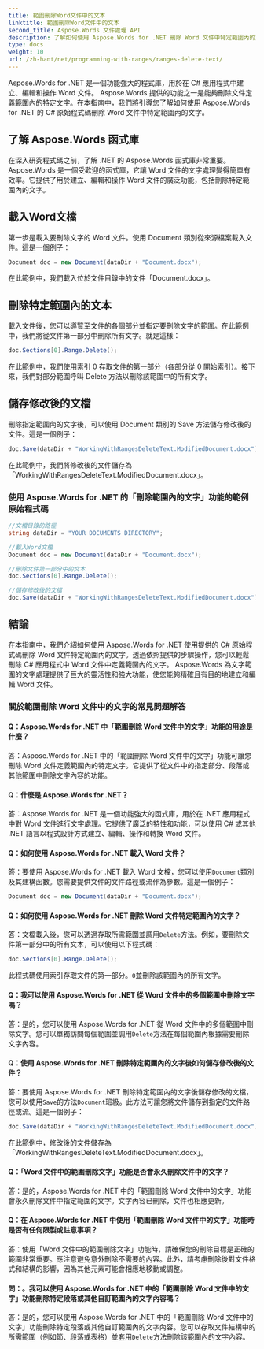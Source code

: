 ```yaml
---
title: 範圍刪除Word文件中的文本
linktitle: 範圍刪除Word文件中的文本
second_title: Aspose.Words 文件處理 API
description: 了解如何使用 Aspose.Words for .NET 刪除 Word 文件中特定範圍內的文字。
type: docs
weight: 10
url: /zh-hant/net/programming-with-ranges/ranges-delete-text/
---
```

Aspose.Words for .NET 是一個功能強大的程式庫，用於在 C# 應用程式中建立、編輯和操作 Word 文件。 Aspose.Words 提供的功能之一是能夠刪除文件定義範圍內的特定文字。在本指南中，我們將引導您了解如何使用 Aspose.Words for .NET 的 C# 原始程式碼刪除 Word 文件中特定範圍內的文字。

## 了解 Aspose.Words 函式庫

在深入研究程式碼之前，了解 .NET 的 Aspose.Words 函式庫非常重要。 Aspose.Words 是一個受歡迎的函式庫，它讓 Word 文件的文字處理變得簡單有效率。它提供了用於建立、編輯和操作 Word 文件的廣泛功能，包括刪除特定範圍內的文字。

## 載入Word文檔

第一步是載入要刪除文字的 Word 文件。使用 Document 類別從來源檔案載入文件。這是一個例子：

```csharp
Document doc = new Document(dataDir + "Document.docx");
```

在此範例中，我們載入位於文件目錄中的文件「Document.docx」。

## 刪除特定範圍內的文本

載入文件後，您可以導覽至文件的各個部分並指定要刪除文字的範圍。在此範例中，我們將從文件第一部分中刪除所有文字。就是這樣：

```csharp
doc.Sections[0].Range.Delete();
```

在此範例中，我們使用索引 0 存取文件的第一部分（各部分從 0 開始索引）。接下來，我們對部分範圍呼叫 Delete 方法以刪除該範圍中的所有文字。

## 儲存修改後的文檔

刪除指定範圍內的文字後，可以使用 Document 類別的 Save 方法儲存修改後的文件。這是一個例子：

```csharp
doc.Save(dataDir + "WorkingWithRangesDeleteText.ModifiedDocument.docx");
```

在此範例中，我們將修改後的文件儲存為「WorkingWithRangesDeleteText.ModifiedDocument.docx」。

### 使用 Aspose.Words for .NET 的「刪除範圍內的文字」功能的範例原始程式碼

```csharp
//文檔目錄的路徑
string dataDir = "YOUR DOCUMENTS DIRECTORY";

//載入Word文檔
Document doc = new Document(dataDir + "Document.docx");

//刪除文件第一部分中的文本
doc.Sections[0].Range.Delete();

//儲存修改後的文檔
doc.Save(dataDir + "WorkingWithRangesDeleteText.ModifiedDocument.docx");
```

## 結論

在本指南中，我們介紹如何使用 Aspose.Words for .NET 使用提供的 C# 原始程式碼刪除 Word 文件特定範圍內的文字。透過依照提供的步驟操作，您可以輕鬆刪除 C# 應用程式中 Word 文件中定義範圍內的文字。 Aspose.Words 為文字範圍的文字處理提供了巨大的靈活性和強大功能，使您能夠精確且有目的地建立和編輯 Word 文件。

### 關於範圍刪除 Word 文件中的文字的常見問題解答

#### Q：Aspose.Words for .NET 中「範圍刪除 Word 文件中的文字」功能的用途是什麼？

答：Aspose.Words for .NET 中的「範圍刪除 Word 文件中的文字」功能可讓您刪除 Word 文件定義範圍內的特定文字。它提供了從文件中的指定部分、段落或其他範圍中刪除文字內容的功能。

#### Q：什麼是 Aspose.Words for .NET？

答：Aspose.Words for .NET 是一個功能強大的函式庫，用於在 .NET 應用程式中對 Word 文件進行文字處理。它提供了廣泛的特性和功能，可以使用 C# 或其他 .NET 語言以程式設計方式建立、編輯、操作和轉換 Word 文件。

#### Q：如何使用 Aspose.Words for .NET 載入 Word 文件？

答：要使用 Aspose.Words for .NET 載入 Word 文檔，您可以使用`Document`類別及其建構函數。您需要提供文件的文件路徑或流作為參數。這是一個例子：

```csharp
Document doc = new Document(dataDir + "Document.docx");
```

#### Q：如何使用 Aspose.Words for .NET 刪除 Word 文件特定範圍內的文字？

答：文檔載入後，您可以透過存取所需範圍並調用`Delete`方法。例如，要刪除文件第一部分中的所有文本，可以使用以下程式碼：

```csharp
doc.Sections[0].Range.Delete();
```

此程式碼使用索引存取文件的第一部分。`0`並刪除該範圍內的所有文字。

#### Q：我可以使用 Aspose.Words for .NET 從 Word 文件中的多個範圍中刪除文字嗎？

答：是的，您可以使用 Aspose.Words for .NET 從 Word 文件中的多個範圍中刪除文字。您可以單獨訪問每個範圍並調用`Delete`方法在每個範圍內根據需要刪除文字內容。

#### Q：使用 Aspose.Words for .NET 刪除特定範圍內的文字後如何儲存修改後的文件？

答：要使用 Aspose.Words for .NET 刪除特定範圍內的文字後儲存修改的文檔，您可以使用`Save`的方法`Document`班級。此方法可讓您將文件儲存到指定的文件路徑或流。這是一個例子：

```csharp
doc.Save(dataDir + "WorkingWithRangesDeleteText.ModifiedDocument.docx");
```

在此範例中，修改後的文件儲存為「WorkingWithRangesDeleteText.ModifiedDocument.docx」。

#### Q：「Word 文件中的範圍刪除文字」功能是否會永久刪除文件中的文字？

答：是的，Aspose.Words for .NET 中的「範圍刪除 Word 文件中的文字」功能會永久刪除文件中指定範圍的文字。文字內容已刪除，文件也相應更新。

#### Q：在 Aspose.Words for .NET 中使用「範圍刪除 Word 文件中的文字」功能時是否有任何限製或註意事項？

答：使用「Word 文件中的範圍刪除文字」功能時，請確保您的刪除目標是正確的範圍非常重要。應注意避免意外刪除不需要的內容。此外，請考慮刪除後對文件格式和結構的影響，因為其他元素可能會相應地移動或調整。

#### 問：。我可以使用 Aspose.Words for .NET 中的「範圍刪除 Word 文件中的文字」功能刪除特定段落或其他自訂範圍內的文字內容嗎？

答：是的，您可以使用 Aspose.Words for .NET 中的「範圍刪除 Word 文件中的文字」功能刪除特定段落或其他自訂範圍內的文字內容。您可以存取文件結構中的所需範圍（例如節、段落或表格）並套用`Delete`方法刪除該範圍內的文字內容。